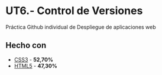 # UT6.- Control de Versiones
Práctica Github individual de Despliegue de aplicaciones web

## Hecho con
* [CSS3](https://developer.mozilla.org/es/docs/Archive/CSS3) - **52,70%**
* [HTML5](https://developer.mozilla.org/es/docs/HTML/HTML5) - **47,30%**
